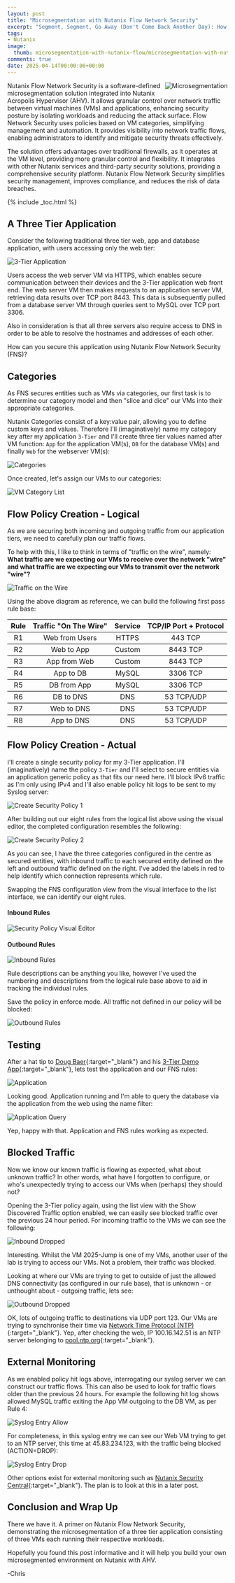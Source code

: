 ```yaml
---
layout: post
title: "Microsegmentation with Nutanix Flow Network Security"
excerpt: "Segment, Segment, Go Away (Don't Come Back Another Day): How Nutanix Flow Makes Microsegmentation Simple"
tags: 
- Nutanix
image:
  thumb: microsegmentation-with-nutanix-flow/microsegmentation-with-nutanix-flow-01.png
comments: true
date: 2025-04-14T00:00:00+00:00
---
```

<img style="float: right; margin: 0px 0px 10px 10px;" alt="Microsegmentation" src="/images/microsegmentation-with-nutanix-flow/microsegmentation-with-nutanix-flow-01.png">
Nutanix Flow Network Security is a software-defined microsegmentation solution integrated into Nutanix Acropolis Hypervisor (AHV).  It allows granular control over network traffic between virtual machines (VMs) and applications, enhancing security posture by isolating workloads and reducing the attack surface.  Flow Network Security uses policies based on VM categories, simplifying management and automation.  It provides visibility into network traffic flows, enabling administrators to identify and mitigate security threats effectively.

The solution offers advantages over traditional firewalls, as it operates at the VM level, providing more granular control and flexibility.  It integrates with other Nutanix services and third-party security solutions, providing a comprehensive security platform.  Nutanix Flow Network Security simplifies security management, improves compliance, and reduces the risk of data breaches.

{% include _toc.html %}
## A Three Tier Application
Consider the following traditional three tier web, app and database application, with users accessing only the web tier:

<img style="display: block; margin-left: auto; margin-right: auto;" alt="3-Tier Application" src="/images/microsegmentation-with-nutanix-flow/microsegmentation-with-nutanix-flow-02.png">

Users access the web server VM via HTTPS, which enables secure communication between their devices and the 3-Tier application web front end. The web server VM then makes requests to an application server VM, retrieving data results over TCP port 8443. This data is subsequently pulled from a database server VM through queries sent to MySQL over TCP port 3306.

Also in consideration is that all three servers also require access to DNS in order to be able to resolve the hostnames and addresses of each other. 

How can you secure this application using Nutanix Flow Network Security (FNS)?

## Categories
As FNS secures entities such as VMs via categories, our first task is to determine our category model and then "slice and dice" our VMs into their appropriate categories.

Nutanix Categories consist of a key:value pair, allowing you to define custom keys and values. Therefore I'll (imaginatively) name my category key after my application `3-Tier` and I'll create three tier values named after VM function: `App` for the application VM(s), `DB` for the database VM(s) and finally `Web` for the webserver VM(s):

<img style="display: block; margin-left: auto; margin-right: auto;" alt="Categories" src="/images/microsegmentation-with-nutanix-flow/microsegmentation-with-nutanix-flow-03.png">

Once created, let's assign our VMs to our categories: 

<img style="display: block; margin-left: auto; margin-right: auto;" alt="VM Category List" src="/images/microsegmentation-with-nutanix-flow/microsegmentation-with-nutanix-flow-04.png">

## Flow Policy Creation - Logical
As we are securing both incoming and outgoing traffic from our application tiers, we need to carefully plan our traffic flows.

To help with this, I like to think in terms of "traffic on the wire", namely: **What traffic are we expecting our VMs to receive over the network "wire" and what traffic are we expecting our VMs to transmit over the network "wire"?**

<img style="display: block; margin-left: auto; margin-right: auto;" alt="Traffic on the Wire" src="/images/microsegmentation-with-nutanix-flow/microsegmentation-with-nutanix-flow-05.png">

Using the above diagram as reference, we can build the following first pass rule base:
<div>
<style scoped>
  table {
    border-collapse: collapse;
    border: none;
  }
  tr {
    border-top: 1px solid black;
  }
  tr:first-child {
    border-top: none;
  }
  td {
    border: none !important;
  }
</style>
</div>

|  Rule   |  Traffic "On The Wire" |  Service  |  TCP/IP Port + Protocol |
|  :------:  |  :------:  |  :------:  |  :------:  |
|  R1  |  Web from Users  |  HTTPS  |  443 TCP  |
|  R2  |  Web to App  |  Custom  |  8443 TCP  |
|  R3  |  App from Web  |  Custom  |  8443 TCP  |
|  R4  |  App to DB  |  MySQL |  3306 TCP  |
|  R5  |  DB from App  |  MySQL |  3306 TCP  |
|  R6  |  DB to DNS  |  DNS |  53 TCP/UDP  |
|  R7  |  Web to DNS  |  DNS |  53 TCP/UDP  |
|  R8  |  App to DNS  |  DNS |  53 TCP/UDP  |

## Flow Policy Creation - Actual
I'll create a single security policy for my 3-Tier application. I'll (imaginatively) name the policy `3-Tier` and I'll select to secure entities via an application generic policy as that fits our need here. I'll block IPv6 traffic as I'm only using IPv4 and I'll also enable policy hit logs to be sent to my Syslog server:

<img style="display: block; margin-left: auto; margin-right: auto;" alt="Create Security Policy 1" src="/images/microsegmentation-with-nutanix-flow/microsegmentation-with-nutanix-flow-06.png">

After building out our eight rules from the logical list above using the visual editor, the completed configuration resembles the following:

<img style="display: block; margin-left: auto; margin-right: auto;" alt="Create Security Policy 2" src="/images/microsegmentation-with-nutanix-flow/microsegmentation-with-nutanix-flow-07.png">

As you can see, I have the three categories configured in the centre as secured entities, with inbound traffic to each secured entity defined on the left and outbound traffic defined on the right. I've added the labels in red to help identify which connection represents which rule. 

Swapping the FNS configuration view from the visual interface to the list interface, we can identify our eight rules. 
#### Inbound Rules
<img style="display: block; margin-left: auto; margin-right: auto;" alt="Security Policy Visual Editor" src="/images/microsegmentation-with-nutanix-flow/microsegmentation-with-nutanix-flow-08.png">

#### Outbound Rules
<img style="display: block; margin-left: auto; margin-right: auto;" alt="Inbound Rules" src="/images/microsegmentation-with-nutanix-flow/microsegmentation-with-nutanix-flow-09.png">

Rule descriptions can be anything you like, however I've used the numbering and descriptions from the logical rule base above to aid in tracking the individual rules.

Save the policy in enforce mode. All traffic not defined in our policy will be blocked:

<img style="display: block; margin-left: auto; margin-right: auto;" alt="Outbound Rules" src="/images/microsegmentation-with-nutanix-flow/microsegmentation-with-nutanix-flow-10.png">

## Testing
After a hat tip to [Doug Baer](https://blogs.vmware.com/hol/author/doug_baer){:target="_blank"} and his [3-Tier Demo App](https://blogs.vmware.com/hol/2023/01/3-tier-demo-app-2023-edition-base-template.html){:target="_blank"}, lets test the application and our FNS rules:

<img style="display: block; margin-left: auto; margin-right: auto;" alt="Application" src="/images/microsegmentation-with-nutanix-flow/microsegmentation-with-nutanix-flow-11.png">

Looking good. Application running and I'm able to query the database via the application from the web using the name filter:

<img style="display: block; margin-left: auto; margin-right: auto;" alt="Application Query" src="/images/microsegmentation-with-nutanix-flow/microsegmentation-with-nutanix-flow-12.png">

Yep, happy with that. Application and FNS rules working as expected. 

## Blocked Traffic
Now we know our known traffic is flowing as expected, what about unknown traffic? In other words, what have I forgotten to configure, or who's unexpectedly trying to access our VMs when (perhaps) they should not?

Opening the 3-Tier policy again, using the list view with the Show Discovered Traffic option enabled, we can easily see blocked traffic over the previous 24 hour period. For incoming traffic to the VMs we can see the following:

<img style="display: block; margin-left: auto; margin-right: auto;" alt="Inbound Dropped" src="/images/microsegmentation-with-nutanix-flow/microsegmentation-with-nutanix-flow-13.png">

Interesting. Whilst the VM 2025-Jump is one of my VMs, another user of the lab is trying to access our VMs. Not a problem, their traffic was blocked.

Looking at where our VMs are trying to get to outside of just the allowed DNS connectivity (as configured in our rule base), that is unknown - or unthought about - outgoing traffic, lets see:

<img style="display: block; margin-left: auto; margin-right: auto;" alt="Outbound Dropped" src="/images/microsegmentation-with-nutanix-flow/microsegmentation-with-nutanix-flow-14.png">

OK, lots of outgoing traffic to destinations via UDP port 123. Our VMs are trying to synchronise their time via [Network Time Protocol (NTP)](https://www.cbtnuggets.com/common-ports/what-is-port-123){:target="_blank"}. Yep, after checking the web, IP 100.16.142.51 is an NTP server belonging to [pool.ntp.org](https://www.ntppool.org/scores/100.16.142.51){:target="_blank"}.

## External Monitoring
As we enabled policy hit logs above, interrogating our syslog server we can construct our traffic flows. This can also be used to look for traffic flows older than the previous 24 hours. For example the following hit log shows allowed MySQL traffic exiting the App VM outgoing to the DB VM, as per Rule 4:

<img style="display: block; margin-left: auto; margin-right: auto;" alt="Syslog Entry Allow" src="/images/microsegmentation-with-nutanix-flow/microsegmentation-with-nutanix-flow-15.png">

For completeness, in this syslog entry we can see our Web VM trying to get to an NTP server, this time at 45.83.234.123, with the traffic being blocked (ACTION=DROP):

<img style="display: block; margin-left: auto; margin-right: auto;" alt="Syslog Entry Drop" src="/images/microsegmentation-with-nutanix-flow/microsegmentation-with-nutanix-flow-16.png">

Other options exist for external monitoring such as [Nutanix Security Central](https://www.nutanix.com/en_gb/products/cloud-manager/security-central){:target="_blank"}. The plan is to look at this in a later post.

## Conclusion and Wrap Up
There we have it. A primer on Nutanix Flow Network Security, demonstrating the microsegmentation of a three tier application consisting of three VMs each running their respective workloads. 

Hopefully you found this post informative and it will help you build your own microsegmented environment on Nutanix with AHV.

-Chris